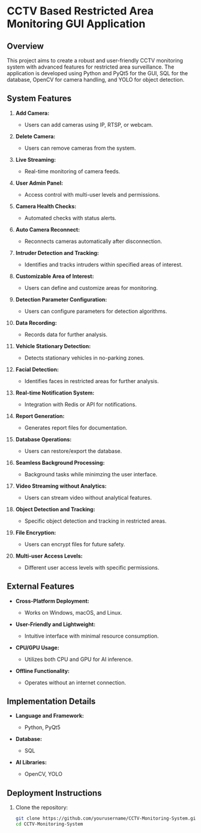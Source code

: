 # CCTV Based Restricted Area Monitoring GUI Application

## Overview

This project aims to create a robust and user-friendly CCTV monitoring system with advanced features for restricted area surveillance. The application is developed using Python and PyQt5 for the GUI, SQL for the database, OpenCV for camera handling, and YOLO for object detection.

## System Features

1. **Add Camera:**
   - Users can add cameras using IP, RTSP, or webcam.

2. **Delete Camera:**
   - Users can remove cameras from the system.

3. **Live Streaming:**
   - Real-time monitoring of camera feeds.

4. **User Admin Panel:**
   - Access control with multi-user levels and permissions.

5. **Camera Health Checks:**
   - Automated checks with status alerts.

6. **Auto Camera Reconnect:**
   - Reconnects cameras automatically after disconnection.

7. **Intruder Detection and Tracking:**
   - Identifies and tracks intruders within specified areas of interest.

8. **Customizable Area of Interest:**
   - Users can define and customize areas for monitoring.

9. **Detection Parameter Configuration:**
   - Users can configure parameters for detection algorithms.

10. **Data Recording:**
    - Records data for further analysis.

11. **Vehicle Stationary Detection:**
    - Detects stationary vehicles in no-parking zones.

12. **Facial Detection:**
    - Identifies faces in restricted areas for further analysis.

13. **Real-time Notification System:**
    - Integration with Redis or API for notifications.

14. **Report Generation:**
    - Generates report files for documentation.

15. **Database Operations:**
    - Users can restore/export the database.

16. **Seamless Background Processing:**
    - Background tasks while minimzing the user interface.

17. **Video Streaming without Analytics:**
    - Users can stream video without analytical features.

18. **Object Detection and Tracking:**
    - Specific object detection and tracking in restricted areas.

19. **File Encryption:**
    - Users can encrypt files for future safety.

20. **Multi-user Access Levels:**
    - Different user access levels with specific permissions.

## External Features

- **Cross-Platform Deployment:**
  - Works on Windows, macOS, and Linux.

- **User-Friendly and Lightweight:**
  - Intuitive interface with minimal resource consumption.

- **CPU/GPU Usage:**
  - Utilizes both CPU and GPU for AI inference.

- **Offline Functionality:**
  - Operates without an internet connection.

## Implementation Details

- **Language and Framework:**
  - Python, PyQt5

- **Database:**
  - SQL

- **AI Libraries:**
  - OpenCV, YOLO

## Deployment Instructions

1. Clone the repository:
   ```bash
   git clone https://github.com/yourusername/CCTV-Monitoring-System.git
   cd CCTV-Monitoring-System
